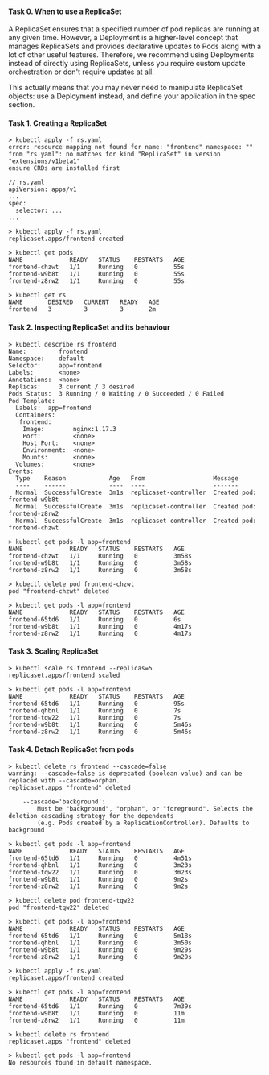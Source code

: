 #### Task 0. When to use a ReplicaSet
A ReplicaSet ensures that a specified number of pod replicas are running at any given time. However, a Deployment is a higher-level concept that manages ReplicaSets and provides declarative updates to Pods along with a lot of other useful features. Therefore, we recommend using Deployments instead of directly using ReplicaSets, unless you require custom update orchestration or don't require updates at all.

This actually means that you may never need to manipulate ReplicaSet objects: use a Deployment instead, and define your application in the spec section.


#### Task 1. Creating a ReplicaSet

```
> kubectl apply -f rs.yaml 
error: resource mapping not found for name: "frontend" namespace: "" from "rs.yaml": no matches for kind "ReplicaSet" in version "extensions/v1beta1"
ensure CRDs are installed first
```

```
// rs.yaml
apiVersion: apps/v1
...
spec:
  selector: ...
...
```

```
> kubectl apply -f rs.yaml 
replicaset.apps/frontend created

> kubectl get pods
NAME             READY   STATUS    RESTARTS   AGE
frontend-chzwt   1/1     Running   0          55s
frontend-w9b8t   1/1     Running   0          55s
frontend-z8rw2   1/1     Running   0          55s

> kubectl get rs
NAME       DESIRED   CURRENT   READY   AGE
frontend   3         3         3       2m
```

#### Task 2. Inspecting ReplicaSet and its behaviour

```
> kubectl describe rs frontend
Name:         frontend
Namespace:    default
Selector:     app=frontend
Labels:       <none>
Annotations:  <none>
Replicas:     3 current / 3 desired
Pods Status:  3 Running / 0 Waiting / 0 Succeeded / 0 Failed
Pod Template:
  Labels:  app=frontend
  Containers:
   frontend:
    Image:        nginx:1.17.3
    Port:         <none>
    Host Port:    <none>
    Environment:  <none>
    Mounts:       <none>
  Volumes:        <none>
Events:
  Type    Reason            Age   From                   Message
  ----    ------            ----  ----                   -------
  Normal  SuccessfulCreate  3m1s  replicaset-controller  Created pod: frontend-w9b8t
  Normal  SuccessfulCreate  3m1s  replicaset-controller  Created pod: frontend-z8rw2
  Normal  SuccessfulCreate  3m1s  replicaset-controller  Created pod: frontend-chzwt
```

```
> kubectl get pods -l app=frontend
NAME             READY   STATUS    RESTARTS   AGE
frontend-chzwt   1/1     Running   0          3m58s
frontend-w9b8t   1/1     Running   0          3m58s
frontend-z8rw2   1/1     Running   0          3m58s

> kubectl delete pod frontend-chzwt
pod "frontend-chzwt" deleted

> kubectl get pods -l app=frontend
NAME             READY   STATUS    RESTARTS   AGE
frontend-65td6   1/1     Running   0          6s
frontend-w9b8t   1/1     Running   0          4m17s
frontend-z8rw2   1/1     Running   0          4m17s
```

#### Task 3. Scaling ReplicaSet

```
> kubectl scale rs frontend --replicas=5
replicaset.apps/frontend scaled

> kubectl get pods -l app=frontend
NAME             READY   STATUS    RESTARTS   AGE
frontend-65td6   1/1     Running   0          95s
frontend-qhbnl   1/1     Running   0          7s
frontend-tqw22   1/1     Running   0          7s
frontend-w9b8t   1/1     Running   0          5m46s
frontend-z8rw2   1/1     Running   0          5m46s
```

#### Task 4. Detach ReplicaSet from pods

```
> kubectl delete rs frontend --cascade=false
warning: --cascade=false is deprecated (boolean value) and can be replaced with --cascade=orphan.
replicaset.apps "frontend" deleted
```

```
    --cascade='background':
        Must be "background", "orphan", or "foreground". Selects the deletion cascading strategy for the dependents
        (e.g. Pods created by a ReplicationController). Defaults to background
```

```
> kubectl get pods -l app=frontend
NAME             READY   STATUS    RESTARTS   AGE
frontend-65td6   1/1     Running   0          4m51s
frontend-qhbnl   1/1     Running   0          3m23s
frontend-tqw22   1/1     Running   0          3m23s
frontend-w9b8t   1/1     Running   0          9m2s
frontend-z8rw2   1/1     Running   0          9m2s

> kubectl delete pod frontend-tqw22
pod "frontend-tqw22" deleted

> kubectl get pods -l app=frontend
NAME             READY   STATUS    RESTARTS   AGE
frontend-65td6   1/1     Running   0          5m18s
frontend-qhbnl   1/1     Running   0          3m50s
frontend-w9b8t   1/1     Running   0          9m29s
frontend-z8rw2   1/1     Running   0          9m29s
```

```
> kubectl apply -f rs.yaml 
replicaset.apps/frontend created

> kubectl get pods -l app=frontend
NAME             READY   STATUS    RESTARTS   AGE
frontend-65td6   1/1     Running   0          7m39s
frontend-w9b8t   1/1     Running   0          11m
frontend-z8rw2   1/1     Running   0          11m
```

```
> kubectl delete rs frontend
replicaset.apps "frontend" deleted

> kubectl get pods -l app=frontend
No resources found in default namespace.
```
